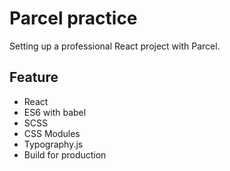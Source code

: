 # Parcel practice

Setting up a professional React project with Parcel.

## Feature

- React
- ES6 with babel
- SCSS
- CSS Modules
- Typography.js
- Build for production